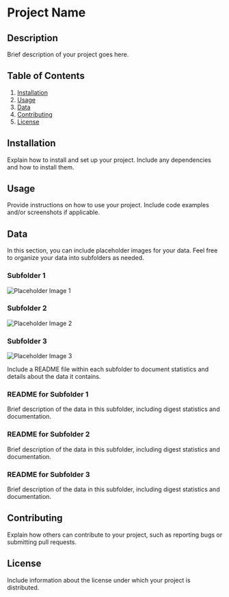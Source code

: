 # Project Name

## Description

Brief description of your project goes here.

## Table of Contents

1. [Installation](#installation)
2. [Usage](#usage)
3. [Data](#data)
4. [Contributing](#contributing)
5. [License](#license)

## Installation

Explain how to install and set up your project. Include any dependencies and how to install them.

## Usage

Provide instructions on how to use your project. Include code examples and/or screenshots if applicable.

## Data

In this section, you can include placeholder images for your data. Feel free to organize your data into subfolders as needed.

### Subfolder 1

![Placeholder Image 1](./data/placeholder_image_1.png)

### Subfolder 2

![Placeholder Image 2](./data/placeholder_image_2.png)

### Subfolder 3

![Placeholder Image 3](./data/placeholder_image_3.png)

Include a README file within each subfolder to document statistics and details about the data it contains.

### README for Subfolder 1

Brief description of the data in this subfolder, including digest statistics and documentation.

### README for Subfolder 2

Brief description of the data in this subfolder, including digest statistics and documentation.

### README for Subfolder 3

Brief description of the data in this subfolder, including digest statistics and documentation.

## Contributing

Explain how others can contribute to your project, such as reporting bugs or submitting pull requests.

## License

Include information about the license under which your project is distributed.
